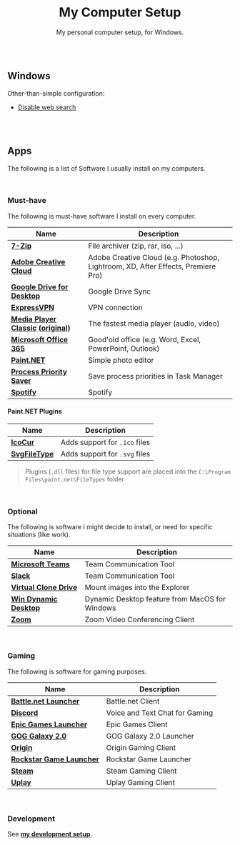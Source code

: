 <div align="center">

# My Computer Setup

My personal computer setup, for Windows.

</div>

<br><br>

## Windows

Other-than-simple configuration:

- [Disable web search](https://pureinfotech.com/disable-search-web-results-windows-11#disable_web_results_gpedit_windows11)

<br><br>

## Apps

The following is a list of Software I usually install on my computers.

<br>

### Must-have

The following is must-have software I install on every computer.

| Name                                                                                                     | Description                                                                       |
| -------------------------------------------------------------------------------------------------------- | --------------------------------------------------------------------------------- |
| **[7-Zip](https://7-zip.org)**                                                                           | File archiver (zip, rar, iso, ...)                                                |
| **[Adobe Creative Cloud](https://www.adobe.com/de/creativecloud.html)**                                  | Adobe Creative Cloud (e.g. Photoshop, Lightroom, XD, After Effects, Premiere Pro) |
| **[Google Drive for Desktop](https://www.google.com/intl/de/drive/download/d)**                          | Google Drive Sync                                                                 |
| **[ExpressVPN](https://www.expressvpn.com/de/vpn-software/vpn-windows)**                                 | VPN connection                                                                    |
| **[Media Player Classic](https://github.com/clsid2/mpc-hc) ([original](https://mpc-hc.org))**            | The fastest media player (audio, video)                                           |
| **[Microsoft Office 365](https://www.microsoft.com/de-de/microsoft-365/explore-microsoft-365-for-home)** | Good'old office (e.g. Word, Excel, PowerPoint, Outlook)                           |
| **[Paint.NET](https://www.getpaint.net/download.html)**                                                  | Simple photo editor                                                               |
| **[Process Priority Saver](https://www.prnwatch.com/prio/)**                                             | Save process priorities in Task Manager                                           |
| **[Spotify](https://www.spotify.com/de/download)**                                                       | Spotify                                                                           |

#### Paint.NET Plugins

| Name                                                                                                                                         | Description                   |
| -------------------------------------------------------------------------------------------------------------------------------------------- | ----------------------------- |
| **[IcoCur](https://forums.getpaint.net/topic/927-icon-cursor-and-animated-cursor-format-v37-may-2010/page/13/?tab=comments#comment-514467)** | Adds support for `.ico` files |
| **[SvgFileType](https://github.com/otuncelli/Scalable-Vector-Graphics-Plugin-for-Paint.NET)**                                                | Adds support for `.svg` files |

> Plugins (`.dll` files) for file type support are placed into the `C:\Program Files\paint.net\FileTypes` folder

<br>

### Optional

The following is software I might decide to install, or need for specific situations (like work).

| Name                                                                                | Description                                    |
| ----------------------------------------------------------------------------------- | ---------------------------------------------- |
| **[Microsoft Teams](https://www.microsoft.com/de-de/microsoft-teams/download-app)** | Team Communication Tool                        |
| **[Slack](https://slack.com/intl/de-de/downloads/windows)**                         | Team Communication Tool                        |
| **[Virtual Clone Drive](https://www.elby.ch/de/products/vcd.html)**                 | Mount images into the Explorer                 |
| **[Win Dynamic Desktop](https://github.com/t1m0thyj/WinDynamicDesktop)**            | Dynamic Desktop feature from MacOS for Windows |
| **[Zoom](https://zoom.us/download)**                                                | Zoom Video Conferencing Client                 |

<br>

### Gaming

The following is software for gaming purposes.

| Name                                                                                          | Description                    |
| --------------------------------------------------------------------------------------------- | ------------------------------ |
| **[Battle.net Launcher](https://www.blizzard.com/de-de/apps/battle.net/desktop)**             | Battle.net Client              |
| **[Discord](https://discordapp.com/download)**                                                | Voice and Text Chat for Gaming |
| **[Epic Games Launcher](https://www.epicgames.com/store/download)**                           | Epic Games Client              |
| **[GOG Galaxy 2.0](https://www.gog.com/galaxy)**                                              | GOG Galaxy 2.0 Launcher        |
| **[Origin](https://www.origin.com)**                                                          | Origin Gaming Client           |
| **[Rockstar Game Launcher](https://de.socialclub.rockstargames.com/rockstar-games-launcher)** | Rockstar Game Launcher         |
| **[Steam](https://store.steampowered.com/about)**                                             | Steam Gaming Client            |
| **[Uplay](https://uplay.ubisoft.com)**                                                        | Uplay Gaming Client            |

<br>

### Development

See **[my development setup](https://github.com/dominique-mueller/my-development-setup)**.
